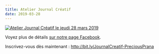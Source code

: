 ```yaml
---
title: Atelier Journal Créatif
date: 2019-03-28
---
```


<a href="/images/2019-03-28-atelier-journal-creatif.jpg"><img src="/images/2019-03-28-atelier-journal-creatif-320.jpg" srcset="/images/2019-03-28-atelier-journal-creatif-320.jpg 320w, /images/2019-03-28-atelier-journal-creatif-480.jpg 480w, /images/2019-03-28-atelier-journal-creatif-640.jpg 640w, /images/2019-03-28-atelier-journal-creatif-800.jpg 800w" sizes="(min-width: 55rem) 50rem, 90vw" alt="Atelier Journal Créatif le jeudi 28 mars 2019" /></a>

Voyez plus de détails <a href="https://www.facebook.com/events/1101982766675294/" class="facebook">sur notre page Facebook</a>.

Inscrivez-vous dès maintenant&nbsp;: <http://bit.ly/JournalCreatif-PreciousPrana>
